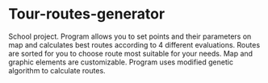 # Tour-routes-generator
School project. Program allows you to set points and their parameters on map and calculates best routes according to 4 different evaluations. Routes are sorted for you to choose route most suitable for your needs. Map and graphic elements are customizable. Program uses modified genetic algorithm to calculate routes.
